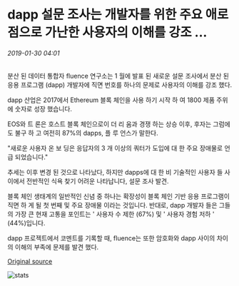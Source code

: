# dapp 설문 조사는 개발자를 위한 주요 애로 점으로 가난한 사용자의 이해를 강조 ...

###### 2019-01-30 04:01

분산 된 데이터 통합자 fluence 연구소는 1 월에 발표 된 새로운 설문 조사에서 분산 된 응용 프로그램 (dapp) 개발자에 직면 번호를 하나의 문제로 사용자의 이해를 강조 했다.

dapp 산업은 2017에서 Ethereum 블록 체인을 사용 하기 시작 하 여 1800 제품 주위에 숫자로 성장 했습니다.

EOS와 트 론은 호스트 블록 체인으로이 더 리 움과 경쟁 하는 상승 이후, 후자는 그럼에도 불구 하 고 여전히 87%의 dapps, 플 루 언스가 말한다.

"새로운 사용자 온 보 딩은 응답자의 3 개 이상의 쿼터가 도입에 대 한 주요 장애물로 언급 되었습니다."

추세는 이후 변경 된 것으로 나타났다, 하지만 dapps에 대 한 비 기술적인 사용자 들 사이에서 전반적인 식욕 찾기 어려운 나타납니다, 설문 조사 발견.

블록 체인 생태계의 일반적인 신념 중 하나는 확장성이 블록 체인 기반 응용 프로그램이 직면 하 게 될 첫 번째 및 주요 장애물 이라는 것입니다. 반대로, dapp 개발자 들은 그들의 가장 큰 현재 고통을 포인트는 ' 사용자 수 제한 (67%) 및 ' 사용자 경험 저하 ' (44%)입니다.

dapp 프로젝트에서 코멘트를 기록할 때, fluence는 또한 암호화와 dapp 사이의 차이의 이해의 부족에 문제를 발견 했다.

[Original source](https://cointelegraph.com/news/dapp-survey-highlights-poor-user-uptake-as-major-pain-point-for-developers)

![stats](https://c.statcounter.com/11760860/0/a89fa40b/1/ "stats")